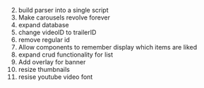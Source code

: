 2. build parser into a single script
3. Make carousels revolve forever
4. expand database
5. change videoID to trailerID
6. remove regular id
7. Allow components to remember display which items are liked
8. expand crud functionality for list
9. Add overlay for banner
10. resize thumbnails
11. resise youtube video font
